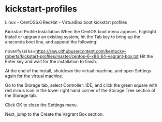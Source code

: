 kickstart-profiles
==================

Linux - CentOS6.6 RedHat - VirtualBox boot kickstart profiles

Kickstart Profile Installation
When the CentOS boot menu appears, highlight Install or upgrade an existing system, hit the Tab key to bring up the anaconda boot line, and append the following:

noverifyssl ks=https://raw.githubusercontent.com/kentucky-roberts/kickstart-profiles/master/centos-6-x86_64-vagrant-box.txt
Hit the Enter key and wait for the installation to finish.

At the end of the install, shutdown the virtual machine, and open Settings again for the virtual machine.

Go to the Storage tab, select Controller: IDE, and click the green square with red minus icon in the lower right hand corner of the Storage Tree section of the Storage tab.

Click OK to close the Settings menu.

Next, jump to the Create the Vagrant Box section.
